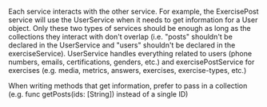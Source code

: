 Each service interacts with the other service. For example, the ExercisePost service will use the UserService when it needs to get information for a User object. Only these two types of services should be enough as long as the collections they interact with don't overlap (i.e. "posts" shouldn't be declared in the UserService and "users" shouldn't be declared in the exerciseService). UserService handles everything related to users (phone numbers, emails, certifications, genders, etc.) and exercisePostService for exercises (e.g. media, metrics, answers, exercises, exercise-types, etc.)

When writing methods that get information, prefer to pass in a collection (e.g. func getPosts(ids: [String]) instead of a single ID)
